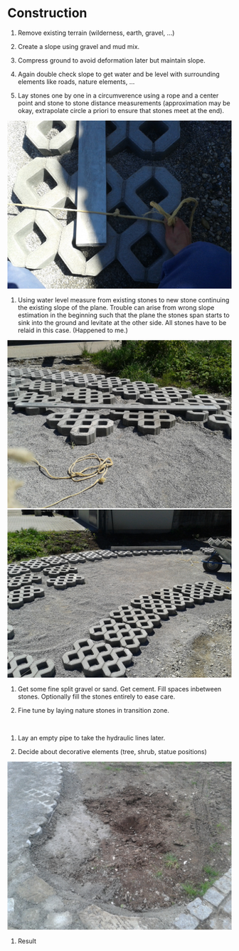 # Construction

1. Remove existing terrain (wilderness, earth, gravel, ...)

1. Create a slope using gravel and mud mix.

1. Compress ground to avoid deformation later but maintain slope.

1. Again double check slope to get water and be level with surrounding elements like roads, nature elements, ...

1. Lay stones one by one in a circumverence using a rope and a center point and stone to stone distance measurements (approximation may be okay, extrapolate circle a priori to ensure that stones meet at the end). 
<img src="20170510_121757.jpg" alt=""/>

1. Using water level measure from existing stones to new stone continuing the existing slope of the plane. Trouble can arise from wrong slope estimation in the beginning such that the plane the stones span starts to sink into the ground and levitate at the other side. All stones have to be relaid in this case. (Happened to me.) 
<img src="20170510_123152.jpg" alt=""/>
<img src="20170510_121441.jpg" alt=""/>

1. Get some fine split gravel or sand. Get cement. Fill spaces inbetween stones. Optionally fill the stones entirely to ease care.

1. Fine tune by laying nature stones in transition zone.
<img src="20170510_191428.jpg" alt=""/>
<img src="20170510_191417.jpg" alt=""/>

1. Lay an empty pipe to take the hydraulic lines later.

1. Decide about decorative elements (tree, shrub, statue positions) 
<img src="20170520_191413.jpg" alt=""/>

1. Result 


